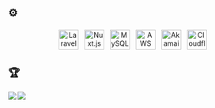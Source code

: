 
## :gear:
<p align="center">
  <img src="https://cdn.svgporn.com/logos/laravel.svg" alt="Laravel" height="40" style="vertical-align:top; margin:4px">
  <img src="https://cdn.svgporn.com/logos/nuxt-icon.svg" alt="Nuxt.js" height="40" style="vertical-align:top; margin:4px">
  <img src="https://cdn.svgporn.com/logos/mysql.svg" alt="MySQL" height="40" style="vertical-align:top; margin:4px">
  <img src="https://cdn.svgporn.com/logos/aws.svg" alt="AWS" height="40" style="vertical-align:top; margin:4px">
  <img src="https://cdn.svgporn.com/logos/akamai.svg" alt="Akamai" height="40" style="vertical-align:top; margin:4px">
  <img src="https://cdn.svgporn.com/logos/cloudflare.svg" alt="Cloudflare" height="40" style="vertical-align:top; margin:4px">
</p>


## :trophy:
<div>
  <a href="https://github-readme-stats.vercel.app/api?username=suzukitomoya&count_private=true&theme=dracula">
    <img align="left" src="https://github-readme-stats.vercel.app/api?username=suzukitomoya&count_private=true&theme=dracula" />
  </a>
  <a href="https://github-readme-stats.vercel.app/api/top-langs/?username=suzukitomoya&theme=dracula">
    <img align="left" src="https://github-readme-stats.vercel.app/api/top-langs/?username=suzukitomoya&theme=dracula" />
  </a>
</div>
